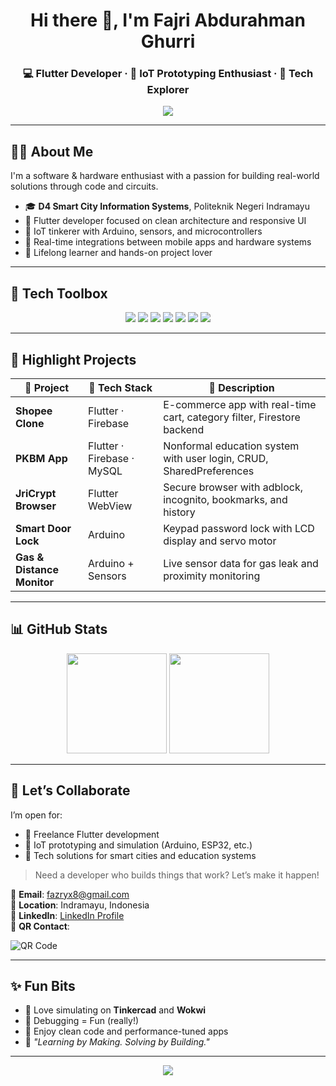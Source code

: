 <!-- GitHub Profile README - FAJRIAG -->

<h1 align="center">Hi there 👋, I'm Fajri Abdurahman Ghurri</h1>
<h3 align="center">💻 Flutter Developer · 🤖 IoT Prototyping Enthusiast · 🚀 Tech Explorer</h3>

<p align="center">
  <img src="https://readme-typing-svg.herokuapp.com?center=true&vCenter=true&width=500&lines=Crafting+Smart+Solutions;Mobile+%26+IoT+Developer;From+Idea+to+Execution;Turning+Tech+into+Impact" />
</p>

---

## 👨‍💼 About Me

I'm a software & hardware enthusiast with a passion for building real-world solutions through code and circuits.

- 🎓 **D4 Smart City Information Systems**, Politeknik Negeri Indramayu  
- 📱 Flutter developer focused on clean architecture and responsive UI  
- 🤖 IoT tinkerer with Arduino, sensors, and microcontrollers  
- 🔁 Real-time integrations between mobile apps and hardware systems  
- 🧠 Lifelong learner and hands-on project lover

---

## 🧰 Tech Toolbox

<p align="center">
  <img src="https://img.shields.io/badge/Flutter-02569B?style=for-the-badge&logo=flutter&logoColor=white"/>
  <img src="https://img.shields.io/badge/Dart-0175C2?style=for-the-badge&logo=dart&logoColor=white"/>
  <img src="https://img.shields.io/badge/Firebase-FFCA28?style=for-the-badge&logo=firebase&logoColor=black"/>
  <img src="https://img.shields.io/badge/MySQL-005C84?style=for-the-badge&logo=mysql&logoColor=white"/>
  <img src="https://img.shields.io/badge/PHP-777BB4?style=for-the-badge&logo=php&logoColor=white"/>
  <img src="https://img.shields.io/badge/Arduino-00979D?style=for-the-badge&logo=arduino&logoColor=white"/>
  <img src="https://img.shields.io/badge/Tinkercad-F1A33C?style=for-the-badge&logo=tinkercad&logoColor=white"/>
</p>

---

## 🚀 Highlight Projects

| 📱 Project | 🔧 Tech Stack | 📌 Description |
|-----------|---------------|----------------|
| **Shopee Clone** | Flutter · Firebase | E-commerce app with real-time cart, category filter, Firestore backend |
| **PKBM App** | Flutter · Firebase · MySQL | Nonformal education system with user login, CRUD, SharedPreferences |
| **JriCrypt Browser** | Flutter WebView | Secure browser with adblock, incognito, bookmarks, and history |
| **Smart Door Lock** | Arduino | Keypad password lock with LCD display and servo motor |
| **Gas & Distance Monitor** | Arduino + Sensors | Live sensor data for gas leak and proximity monitoring |

---

## 📊 GitHub Stats

<p align="center">
  <img src="https://github-readme-stats.vercel.app/api?username=FAJRIAG&show_icons=true&theme=tokyonight" height="160"/>
  <img src="https://github-readme-stats.vercel.app/api/top-langs/?username=FAJRIAG&layout=compact&theme=tokyonight" height="160"/>
</p>

---

## 🤝 Let’s Collaborate

I’m open for:
- 📲 Freelance Flutter development  
- 🔬 IoT prototyping and simulation (Arduino, ESP32, etc.)  
- 🌱 Tech solutions for smart cities and education systems

> Need a developer who builds things that work? Let’s make it happen!

📧 **Email**: fazryx8@gmail.com  
📍 **Location**: Indramayu, Indonesia  
🔗 **LinkedIn**: [LinkedIn Profile](https://linkedin.com/in/fajri-abdurahman-ghurri/)  
📱 **QR Contact**:  
<p align="left">
  <img src="https://api.qrserver.com/v1/create-qr-code/?data=https://linkedin.com/in/fajri-abdurahman-ghurri/&size=150x150" alt="QR Code"/>
</p>

---

## ✨ Fun Bits

- 🧪 Love simulating on **Tinkercad** and **Wokwi**
- 🐞 Debugging = Fun (really!)
- 🧰 Enjoy clean code and performance-tuned apps
- 💬 _"Learning by Making. Solving by Building."_

---

<p align="center">
  <img src="https://capsule-render.vercel.app/api?type=waving&color=0:0F2027,100:2C5364&height=100&section=footer"/>
</p>
